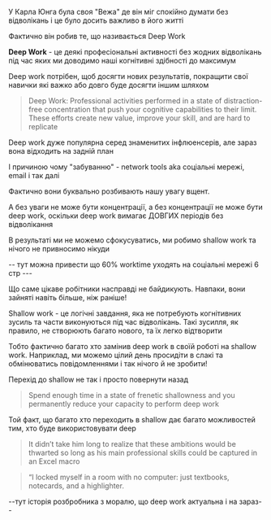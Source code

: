 
У Карла Юнга була своя "Вежа" де він міг спокійно думати без відволікань і це було досить важливо в його житті

Фактично він робив те, що називається Deep Work

**Deep Work** - це деякі професіональні активності без жодних відволікань під час яких ми доводимо наші когнітивні здібності до максимум

Deep work потрібен, щоб досягти нових результатів, покращити свої навички які важко або довго буде досягти іншим шляхом

> Deep Work: Professional activities performed in a state of distraction-free concentration that push your cognitive capabilities to their limit. These efforts create new value, improve your skill, and are hard to replicate


Deep work дуже популярна серед знаменитих інфлюенсерів, але зараз вона відходить на задній план

І причиною чому "забуванню" - network tools aka соціальні мережі, email і так далі

Фактично вони буквально розбивають нашу увагу вщент. 

А без уваги не може бути концентрації, а без концентрації не може бути deep work, оскільки deep work вимагає ДОВГИХ періодів без відволікання

В результаті ми не можемо сфокусуватись, ми робимо shallow work та нічого не привносимо нікуди

-- тут можна привести що 60% worktime уходять на соціальні мережі 6 стр ---

Що саме цікаве робітники насправді не байдикують. Навпаки, вони зайняті навіть більше, ніж раніше!

Shallow work - це логічні завдання, яка не потребують когнітивних зусиль та части виконуються під час відволікань. Такі зусилля, як правило, не створюють багато нового, та їх легко відтворити  

Тобто фактично багато хто замінив deep work в своїй роботі на shallow work. Наприклад, ми можемо цілий день просидіти в слакі та обмінюватись повідомленнями і так нічого й не зробити!

Перехід до shallow не так і просто повернути назад

> Spend enough time in a state of frenetic shallowness and you permanently reduce your capacity to perform deep work


Той факт, що багато хто переходить в shallow дає багато можливостей тим, хто буде використовувати deep

> It didn’t take him long to realize that these ambitions would be thwarted so long as his main professional skills could be captured in an Excel macro

>  “I locked myself in a room with no computer: just textbooks, notecards, and a highlighter.


--тут історія розбробника з моралю, що deep work актуальна і на зараз--
















